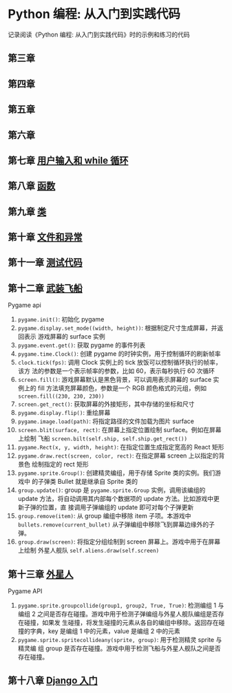 # Python 编程: 从入门到实践代码

记录阅读《Python 编程: 从入门到实践代码》时的示例和练习的代码

## 第三章

## 第四章

## 第五章

## 第六章

## 第七章 [用户输入和 while 循环](./chapter-07/index.md)

## 第八章 [函数](./chapter-08/index.md)

## 第九章 [类](./chapter-09/index.md)

## 第十章 [文件和异常](./chapter-10/index.md)

## 第十一章 [测试代码](./chapter-11/index.md)

## 第十二章 [武装飞船](./chapter-12/index.md)

Pygame api

1. `pygame.init()`: 初始化 pygame
2. `pygame.display.set_mode((width, height))`: 根据制定尺寸生成屏幕，并返回表示
   游戏屏幕的 surface 实例
3. `pygame.event.get()`: 获取 pygame 的事件列表
4. `pygame.time.Clock()`: 创建 pygame 的时钟实例，用于控制循环的刷新帧率
5. `clock.tick(fps)`: 调用 Clock 实例上的 tick 放饭可以控制循环执行的帧率，该方
   法的参数是一个表示帧率的参数，比如 60，表示每秒执行 60 次循环
6. `screen.fill()`: 游戏屏幕默认是黑色背景，可以调用表示屏幕的 surface 实例上的
   fill 方法填充屏幕颜色，参数是一个 RGB 颜色格式的元组，例如
   `screen.fill((230, 230, 230))`
7. `screen.get_rect()`: 获取屏幕的外接矩形，其中存储的坐标和尺寸
8. `pygame.display.flip()`: 重绘屏幕
9. `pygame.image.load(path)`: 将指定路径的文件加载为图片 surface
10. `screen.blit(surface, rect)`: 在屏幕上指定位置绘制 surface。例如在屏幕上绘制
    飞船 `screen.bilt(self.ship, self.ship.get_rect())`
11. `pygame.Rect(x, y, width, height)`: 在指定位置生成指定宽高的 React 矩形
12. `pygame.draw.rect(screen, color, rect)`: 在指定屏幕 screen 上以指定的背景色
    绘制指定的 rect 矩形
13. `pygame.sprite.Group()`: 创建精灵编组，用于存储 Sprite 类的实例。我们游戏中
    的子弹类 Bullet 就是继承自 Sprite 类的
14. `group.update()`: group 是 `pygame.sprite.Group` 实例，调用该编组的 update
    方法，将自动调用其内部每个数据项的 update 方法。比如游戏中更新子弹的位置，直
    接调用子弹编组的 update 即可对每个子弹更新
15. `group.remove(item)`: 从 group 编组中移除 item 子项。本游戏中
    `bullets.remove(current_bullet)` 从子弹编组中移除飞到屏幕边缘外的子弹。
16. `group.draw(screen)`: 将指定分组绘制到 screen 屏幕上。游戏中用于在屏幕上绘制
    外星人舰队 `self.aliens.draw(self.screen)`

## 第十三章 [外星人](./chapter-13/index.md)

Pygame API

1. `pygame.sprite.groupcollide(group1, group2, True, True)`: 检测编组 1 与编组 2
   之间是否存在碰撞。游戏中用于检测子弹编组与外星人舰队编组是否存在碰撞，如果发
   生碰撞，将发生碰撞的元素从各自的编组中移除。返回存在碰撞的字典，key 是编组 1
   中的元素，value 是编组 2 中的元素
2. `pygame.sprite.spritecollideany(sprite, group)`: 用于检测精灵 sprite 与精灵编
   组 group 是否存在碰撞。游戏中用于检测飞船与外星人舰队之间是否存在碰撞。

## 第十八章 [Django 入门](./chapter-18/index.md)
